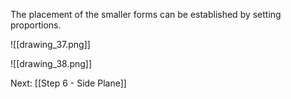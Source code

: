 The placement of the smaller forms can be established by setting proportions.

![[drawing_37.png]]

![[drawing_38.png]]

Next: [[Step 6 - Side Plane]]
